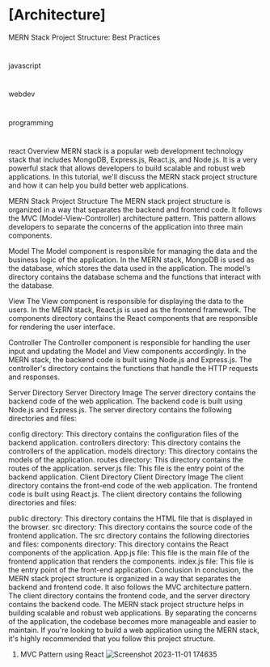 # [Architecture]


MERN Stack Project Structure: Best Practices
#
javascript
#
webdev
#
programming
#
react
Overview
MERN stack is a popular web development technology stack that includes MongoDB, Express.js, React.js, and Node.js. It is a very powerful stack that allows developers to build scalable and robust web applications. In this tutorial, we'll discuss the MERN stack project structure and how it can help you build better web applications.

MERN Stack Project Structure
The MERN stack project structure is organized in a way that separates the backend and frontend code. It follows the MVC (Model-View-Controller) architecture pattern. This pattern allows developers to separate the concerns of the application into three main components.

Model
The Model component is responsible for managing the data and the business logic of the application. In the MERN stack, MongoDB is used as the database, which stores the data used in the application. The model's directory contains the database schema and the functions that interact with the database.

View
The View component is responsible for displaying the data to the users. In the MERN stack, React.js is used as the frontend framework. The components directory contains the React components that are responsible for rendering the user interface.

Controller
The Controller component is responsible for handling the user input and updating the Model and View components accordingly. In the MERN stack, the backend code is built using Node.js and Express.js. The controller's directory contains the functions that handle the HTTP requests and responses.

Server Directory
Server Directory Image
The server directory contains the backend code of the web application. The backend code is built using Node.js and Express.js. The server directory contains the following directories and files:

config directory: This directory contains the configuration files of the backend application.
controllers directory: This directory contains the controllers of the application.
models directory: This directory contains the models of the application.
routes directory: This directory contains the routes of the application.
server.js file: This file is the entry point of the backend application.
Client Directory
Client Directory Image
The client directory contains the front-end code of the web application. The frontend code is built using React.js. The client directory contains the following directories and files:

public directory: This directory contains the HTML file that is displayed in the browser.
src directory: This directory contains the source code of the frontend application. The src directory contains the following directories and files:
components directory: This directory contains the React components of the application.
App.js file: This file is the main file of the frontend application that renders the components.
index.js file: This file is the entry point of the front-end application.
Conclusion
In conclusion, the MERN stack project structure is organized in a way that separates the backend and frontend code. It also follows the MVC architecture pattern. The client directory contains the frontend code, and the server directory contains the backend code. The MERN stack project structure helps in building scalable and robust web applications. By separating the concerns of the application, the codebase becomes more manageable and easier to maintain. If you're looking to build a web application using the MERN stack, it's highly recommended that you follow this project structure.

1. MVC Pattern using React
![Screenshot 2023-11-01 174635](https://github.com/apel1151/Learn-React-EcoSystem/assets/77063289/ea69dcec-8afc-4cbe-a4ed-2feee65abf11)

